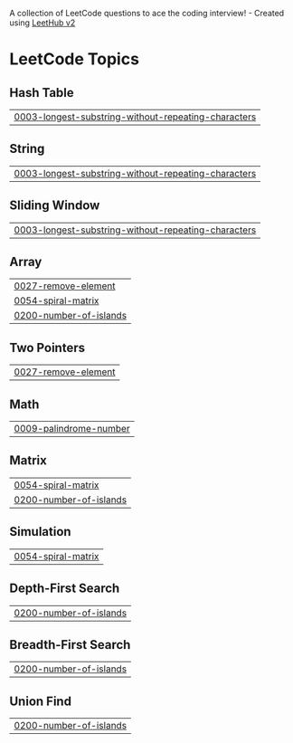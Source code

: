 A collection of LeetCode questions to ace the coding interview! - Created using [LeetHub v2](https://github.com/arunbhardwaj/LeetHub-2.0)
<!---LeetCode Topics Start-->
# LeetCode Topics
## Hash Table
|  |
| ------- |
| [0003-longest-substring-without-repeating-characters](https://github.com/Ahrakshith/DSA-Repo/tree/master/0003-longest-substring-without-repeating-characters) |
## String
|  |
| ------- |
| [0003-longest-substring-without-repeating-characters](https://github.com/Ahrakshith/DSA-Repo/tree/master/0003-longest-substring-without-repeating-characters) |
## Sliding Window
|  |
| ------- |
| [0003-longest-substring-without-repeating-characters](https://github.com/Ahrakshith/DSA-Repo/tree/master/0003-longest-substring-without-repeating-characters) |
## Array
|  |
| ------- |
| [0027-remove-element](https://github.com/Ahrakshith/DSA-Repo/tree/master/0027-remove-element) |
| [0054-spiral-matrix](https://github.com/Ahrakshith/DSA-Repo/tree/master/0054-spiral-matrix) |
| [0200-number-of-islands](https://github.com/Ahrakshith/DSA-Repo/tree/master/0200-number-of-islands) |
## Two Pointers
|  |
| ------- |
| [0027-remove-element](https://github.com/Ahrakshith/DSA-Repo/tree/master/0027-remove-element) |
## Math
|  |
| ------- |
| [0009-palindrome-number](https://github.com/Ahrakshith/DSA-Repo/tree/master/0009-palindrome-number) |
## Matrix
|  |
| ------- |
| [0054-spiral-matrix](https://github.com/Ahrakshith/DSA-Repo/tree/master/0054-spiral-matrix) |
| [0200-number-of-islands](https://github.com/Ahrakshith/DSA-Repo/tree/master/0200-number-of-islands) |
## Simulation
|  |
| ------- |
| [0054-spiral-matrix](https://github.com/Ahrakshith/DSA-Repo/tree/master/0054-spiral-matrix) |
## Depth-First Search
|  |
| ------- |
| [0200-number-of-islands](https://github.com/Ahrakshith/DSA-Repo/tree/master/0200-number-of-islands) |
## Breadth-First Search
|  |
| ------- |
| [0200-number-of-islands](https://github.com/Ahrakshith/DSA-Repo/tree/master/0200-number-of-islands) |
## Union Find
|  |
| ------- |
| [0200-number-of-islands](https://github.com/Ahrakshith/DSA-Repo/tree/master/0200-number-of-islands) |
<!---LeetCode Topics End-->